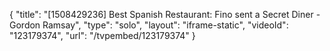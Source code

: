 {
    "title": "[1508429236] Best Spanish Restaurant: Fino sent a Secret Diner - Gordon Ramsay",
    "type": "solo",
    "layout": "iframe-static",
    "videoId": "123179374",
    "url": "\/tvpembed\/123179374"
}